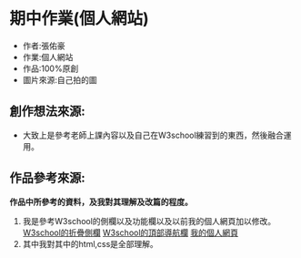 # 期中作業(個人網站)
* 作者:張佑豪
* 作業:個人網站
* 作品:100%原創
* 圖片來源:自己拍的圖
## 創作想法來源:
* 大致上是參考老師上課內容以及自己在W3school練習到的東西，然後融合運用。
## 作品參考來源:
**作品中所參考的資料，及我對其理解及改篇的程度。**
1. 我是參考W3school的側欄以及功能欄以及以前我的個人網頁加以修改。
  [W3school的折疊側欄](https://www.w3schools.com/howto/howto_js_collapse_sidebar.asp)
  [W3school的頂部導航欄](https://www.w3schools.com/howto/howto_js_topnav.asp)
  [我的個人網頁](https://nohano1l.github.io/wp108b/homework/personalpage/aboutme.html)
2. 其中我對其中的html,css是全部理解。